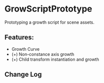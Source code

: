 # GrowScriptPrototype
Prototyping a growth script for scene assets.

## Features:
- Growth Curve
- (+) Non-constance axis growth
- (+) Child transform instantiation and growth

## Change Log
